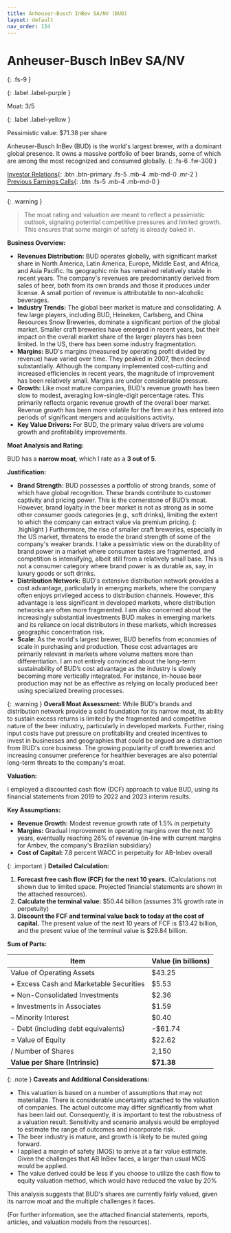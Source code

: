 ```yaml
---
title: Anheuser-Busch InBev SA/NV (BUD)
layout: default
nav_order: 124
---
```


# Anheuser-Busch InBev SA/NV
{: .fs-9 }

{: .label .label-purple }

Moat: 3/5

{: .label .label-yellow }

Pessimistic value: $71.38 per share

Anheuser-Busch InBev (BUD) is the world's largest brewer, with a dominant global presence. It owns a massive portfolio of beer brands, some of which are among the most recognized and consumed globally.
{: .fs-6 .fw-300 }

[Investor Relations](https://www.google.com/search?q=BUD+investor+relations){: .btn .btn-primary .fs-5 .mb-4 .mb-md-0 .mr-2 }
[Previous Earnings Calls](https://discountingcashflows.com/company/BUD/transcripts/){: .btn .fs-5 .mb-4 .mb-md-0 }

---

{: .warning } 
>The moat rating and valuation are meant to reflect a pessimistic outlook, signaling potential competitive pressures and limited growth. This ensures that some margin of safety is already baked in.


**Business Overview:**

* **Revenues Distribution:** BUD operates globally, with significant market share in North America, Latin America, Europe, Middle East, and Africa, and Asia Pacific.  Its geographic mix has remained relatively stable in recent years. The company's revenues are predominantly derived from sales of beer, both from its own brands and those it produces under license.  A small portion of revenue is attributable to non-alcoholic beverages.
* **Industry Trends:** The global beer market is mature and consolidating. A few large players, including BUD, Heineken, Carlsberg, and China Resources Snow Breweries, dominate a significant portion of the global market.  Smaller craft breweries have emerged in recent years, but their impact on the overall market share of the larger players has been limited. In the US, there has been some industry fragmentation.
* **Margins:** BUD's margins (measured by operating profit divided by revenue) have varied over time.  They peaked in 2007,  then declined substantially. Although the company implemented cost-cutting and increased efficiencies in recent years, the magnitude of improvement has been relatively small.  Margins are under considerable pressure. 
* **Growth:** Like most mature companies, BUD's revenue growth has been slow to modest, averaging low-single-digit percentage rates.  This primarily reflects organic revenue growth of the overall beer market. Revenue growth has been more volatile for the firm as it has entered into periods of significant mergers and acquisitions activity. 
* **Key Value Drivers:**  For BUD, the primary value drivers are volume growth and profitability improvements.

**Moat Analysis and Rating:**

BUD has a **narrow moat**, which I rate as a **3 out of 5**.

**Justification:**

* **Brand Strength:** BUD possesses a portfolio of strong brands, some of which have global recognition. These brands contribute to customer captivity and pricing power. This is the cornerstone of BUD’s moat. However, brand loyalty in the beer market is not as strong as in some other consumer goods categories (e.g., soft drinks), limiting the extent to which the company can extract value via premium pricing.
{: .highlight }  Furthermore, the rise of smaller craft breweries, especially in the US market, threatens to erode the brand strength of some of the company's weaker brands.  I take a pessimistic view on the durability of brand power in a market where consumer tastes are fragmented, and competition is intensifying, albeit still from a relatively small base.  This is not a consumer category where brand power is as durable as, say, in luxury goods or soft drinks.
* **Distribution Network:** BUD's extensive distribution network provides a cost advantage, particularly in emerging markets, where the company often enjoys privileged access to distribution channels. However, this advantage is less significant in developed markets, where distribution networks are often more fragmented. I am also concerned about the increasingly substantial investments BUD makes in emerging markets and its reliance on local distributors in these markets, which increases geographic concentration risk. 
* **Scale:** As the world's largest brewer, BUD benefits from economies of scale in purchasing and production. These cost advantages are primarily relevant in markets where volume matters more than differentiation. I am not entirely convinced about the long-term sustainability of BUD’s cost advantage as the industry is slowly becoming more vertically integrated. For instance, in-house beer production may not be as effective as relying on locally produced beer using specialized brewing processes. 

{: .warning } **Overall Moat Assessment:** While BUD's brands and distribution network provide a solid foundation for its narrow moat, its ability to sustain excess returns is limited by the fragmented and competitive nature of the beer industry, particularly in developed markets. Further, rising input costs have put pressure on profitability and created incentives to invest in businesses and geographies that could be argued are a distraction from BUD's core business. The growing popularity of craft breweries and increasing consumer preference for healthier beverages are also potential long-term threats to the company's moat. 

**Valuation:**

I employed a discounted cash flow (DCF) approach to value BUD, using its financial statements from 2019 to 2022 and 2023 interim results.

**Key Assumptions:**

* **Revenue Growth:** Modest revenue growth rate of 1.5% in perpetuity
* **Margins:** Gradual improvement in operating margins over the next 10 years, eventually reaching 26% of revenue (in-line with current margins for Ambev, the company's Brazilian subsidiary)
* **Cost of Capital:** 7.8 percent WACC in perpetuity for AB-Inbev overall

{: .important } **Detailed Calculation:**

1. **Forecast free cash flow (FCF) for the next 10 years.** (Calculations not shown due to limited space. Projected financial statements are shown in the attached resources).
2. **Calculate the terminal value:** $50.44 billion (assumes 3% growth rate in perpetuity)
3. **Discount the FCF and terminal value back to today at the cost of capital.** The present value of the next 10 years of FCF is $13.42 billion, and the present value of the terminal value is $29.84 billion.

**Sum of Parts:**

| Item                           | Value (in billions) |
|---------------------------------|-------------------|
| Value of Operating Assets       | $43.25            |
| + Excess Cash and Marketable Securities| $5.53            |
| + Non-Consolidated Investments      | $2.36            |
| + Investments in Associates | $1.59 |
| – Minority Interest            | $0.40             |
| - Debt (including debt equivalents) | -$61.74 |
| = Value of Equity            | $22.62             |
| / Number of Shares         | 2,150            |
| **Value per Share (Intrinsic)** | **$71.38**        |

{: .note } **Caveats and Additional Considerations:**

* This valuation is based on a number of assumptions that may not materialize. There is considerable uncertainty attached to the valuation of companies. The actual outcome may differ significantly from what has been laid out. Consequently, it is important to test the robustness of a valuation result. Sensitivity and scenario analysis would be employed to estimate the range of outcomes and incorporate risk.
* The beer industry is mature, and growth is likely to be muted going forward.
* I applied a margin of safety (MOS) to arrive at a fair value estimate. Given the challenges that AB InBev faces, a larger than usual MOS would be applied.  
* The value derived could be less if you choose to utilize the cash flow to equity valuation method, which would have reduced the value by 20%


This analysis suggests that BUD's shares are currently fairly valued, given its narrow moat and the multiple challenges it faces.

(For further information, see the attached financial statements, reports, articles, and valuation models from the resources).